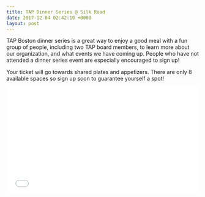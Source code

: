```yaml
---
title: TAP Dinner Series @ Silk Road
date: 2017-12-04 02:42:10 +0000
layout: post
---
```


<p>TAP Boston dinner series is a great way to enjoy a good meal with a fun group of people, including two TAP board members, to learn more about our organization, and what events we have coming up. People who have not attended a dinner series event are especially encouraged to sign up!</p>
<p>Your ticket will go towards shared plates and appetizers. There are only 8 available spaces so sign up soon to guarantee yourself a spot!</p>
<div style="width: 100%; text-align: left;">
<p>
<iframe src="//eventbrite.com/tickets-external?eid=41000541724&amp;ref=etckt" width="100%" height="275" frameborder="0" marginwidth="5" marginheight="5" scrolling="auto">
</iframe>
</p>